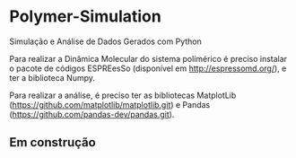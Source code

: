 # Polymer-Simulation
 Simulação e Análise de Dados Gerados com Python
 
 Para realizar a Dinâmica Molecular do sistema polímérico é preciso instalar o pacote de códigos ESPREesSo (disponível em http://espressomd.org/), e ter a biblioteca Numpy.
 
 Para realizar a análise, é preciso ter as bibliotecas MatplotLib (https://github.com/matplotlib/matplotlib.git) e Pandas (https://github.com/pandas-dev/pandas.git).
 
 ## Em construção
